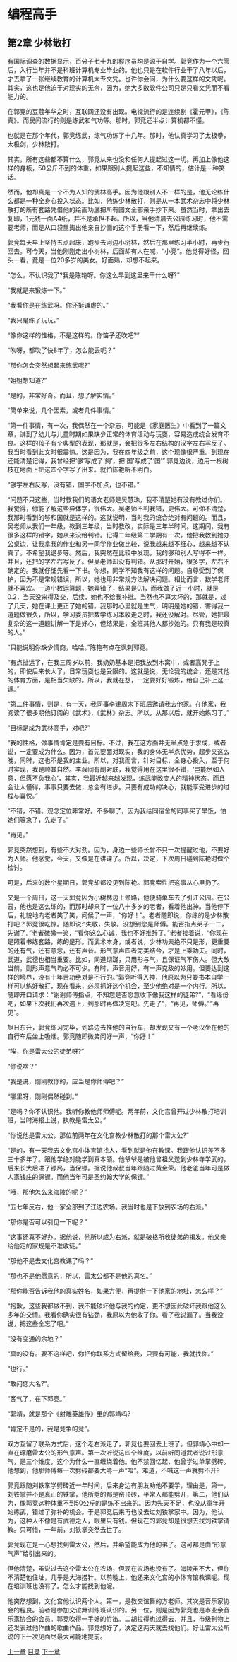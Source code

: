 # 编程高手  
    
## 第2章 少林散打  
    
有国际调查的数据显示，百分子七十九的程序员均是源于自学。郭竞作为一个六零后，入行当年并不是科班计算机专业毕业的。他也只是在软件行业干了八年以后，才去拿了一张继续教育的计算机大专文凭。也许你会问，为什么要这样的文凭呢。其实，这也是他迫于对现实的无奈，因为，绝大多数软件公司只是只看文凭而不看能力的。  
    
在郭竞的豆蔻年华之时，互联网还没有出现。电视流行的是连续剧《霍元甲》，《陈真》。而民间流行的则是练武和气功等。那时，郭竞还半点计算机都不懂。  
    
也就是在那个年代，郭竞练武，练气功练了十几年。那时，他认真学习了太极拳，太极剑，少林散打。  
    
其实，所有这些都不算什么，郭竞从来也没和任何人提起过这一切。再加上像他这样的身板，50公斤不到的体重，如果跟别人提起这些，不知情的，估计是一种笑话。  
    
然而，他却真是一个不为人知的武林高手。因为他跟别人不一样的是，他无论练什么都是一种全身心投入状态。比如，他练少林散打，则是从一本武术杂志中将少林散打的所有套路凭借他的绘画功底把所有图文全部亲手抄下来。虽然当时，拿出去复印，1元钱一面A4纸，并不是承担不起。所以，当他清晨去公园练习时，他不需要老师，而是从口袋里掏出他亲自抄画的这个手册看一下，然后再继续练。  
    
郭竞每天早上坚持五点起床，跑步去河边小树林，然后在那里练习半小时，再步行回去。可今天，当他刚刚走出小树林，后面却有人在喊，“小竞”。他觉得好怪，回头一看，竟是一位20多岁的美女。好面熟，却想不起来。
    
“怎么，不认识我了?我是陈艳呀。你这么早到这里来干什么呀?”
    
“我就是来锻炼一下。”
    
“我看你是在练武呀。你还挺谦虚的。”
    
“我只是练了玩玩。”
    
“像你这样的性格，不是这样的。你笛子还吹吧?”
    
“吹呀，都吹了快8年了，怎么能丢呢？”
    
“那你怎会突然想起来练武呢?”
    
“姐姐想知道?”
    
“是的，非常好奇。而且，想了解实情。”
    
“简单来说，几个因素，或者几件事情。”
    
“第一件事情，有一次，我偶然在一个杂志，可能是《家庭医生》中看到了一篇文章，讲到了幼儿与儿童时期如果缺少正常的体育活动与玩耍，容易造成统合发育不良。这样的孩子有个典型的表现，那就是，会把很多左右结构的汉字左右写反了。我当时看到此文时很震惊。这是因为，我在四年级之前，这个现像很严重。到现在还能清楚记得，我曾经把‘够’写成了‘夠’，把’国’写成了‘囯’”
郭竞边说，边用一根树枝在地面上把这四个字写了出来。就怕陈艳听不明白。
    
“够字左右反写，没有错，国字不加点，也不错。”
    
“问题不只这些，当时教我们的语文老师是吴慧珠，我不清楚她有没有教过你们。我觉得，你能了解这些异体字，很伟大。吴老师不判我错，更伟大。可你不清楚，我那时看到的够和国就是这样的。这就说明，当时我的统合绝对有问题的。而且，吴老师从我们一年级，教到三年级，当时教改，实际是三年半时间。这期间，我有很多这样的错字，她从来没给判错。记得二年级第二学期有一次，他把我教到她办公桌边，让我拿我的作业和另一同学作业做比较，说我越来越不细心，越来越不认真了。不希望我退步等。然后，我突然在比较中发现，我的够和别人写得不一样。并且，还把的字左右写反了。但吴老师却没有判错。从那时开始，很多字，左右不确定的。我就仔细先看一下书。你想，同学不知我有这样的问题。自尊受到了保护，因为不是常规错误，所以，她也用非常规方法解决问题。相比而言，数学老师就不喜欢。一道小数运算题，她弄错了，结果是0.1，而我做了近一小时，就是0.2，当天没来得及交，后续，她也不给我补批。当然也不算太坏的，那就是，过了几天，她在课上更正了她的错。我那时心里就是生气，明明是她的错，害得我一道题做很久，所以，学习委员把数学练习本收走之时，我还没解对。尽管，她把最复杂的这一道题讲解一下是好心，但结果是，全班其他人都抄她的。只有我是较真的人。”
    
“只能说明你缺少情商，哈哈。”陈艳有点在讽刺郭竞。
    
“有点扯远了，在我三周岁以前，我奶奶基本是把我放到木窝中，或者高凳子上的，即使后来长大了，日常玩耍也是受限的。这就是说，无论我的统合，还是其他的体育方面，是相当欠缺的。所以，我就在想，一定要好好锻炼，给自己补上这一课。”
    
“第二件事情，则是，有一天，我同事李建周末下班后邀请我去他家。在他家，我阅读了很多期他订阅的《武术》，《武林》杂志。所以，从那以后，就开始练习了。”
    
“目标是成为武林高手，对吧?”
    
“我的性格，做事情肯定是要有目标。不过，我在这方面并无半点急于求成，或者说，一定要成为什么。因为，首先要面对现实，我的身体无半点优势，起步又这么晚，同时，这也不是我的主业。所以，对我而言，针对目标，全身心投入，至于何时实现，我是顺其自然。李叔同有副对联，我觉得用在这里很不错，‘岂能尽如人意，但愿不负我心’，其实，我最近越来越发现，练武能改变人的精神状态。而且会让人懂得，事事只要去做，总会有进步。只要有成功的决心，就能享受进步的过程与喜悦。”
     
“不错，不错。观念定位非常好。不多聊了，因为我给同宿舍的同事买了早饭，怕她们等急了，先走了。”
    
“再见。”
    
郭竞突然想到，有些不大对劲。因为，身边一些师长曾不只一次提醒过他，不要好为人师。他感觉，今天，又像是在讲课了。所以，决定，下次周日碰到陈艳时做个检讨。

可是，后来的数个星期日，郭竞却都没见到陈艳。郭竞索性把这事从心里扔了。
    
又是一个周日，这一天郭竞因为小树林边上修路，他便骑单车去了引江公园。在公园，他也是这么练的，而那时却来了一位八十多岁的老者，看着他出神。当他停下后，礼貌地向老者笑了笑，问候了一声，“你好！”。老者随即说，你练的是少林散打吧？郭竞很吃惊。随即说:“失敬，失敬。没想到您是师傅。能否指点弟子一二，先谢了。”老者微微一笑，“看你这么心诚，我也不好推辞了。”老者接着说，“你现在是照着书练套路，练的是形。而武术本身，或者说，少林功夫绝不只是形，更重要的还有气，还有意念，还有声音。形气意声四者完美结合，才是上乘功夫。同时，武道，武德也相当重要。比如，同道䟙蹉，只用形与气，且保证气不伤人。但大敌当前，则形声意气均必不可少。有时，声音用好，有一声克敌的妙用。但要达到这样的境界，没有十年苦功绝对是不行的。”郭竞听得入神，他原以为只要书本自学一样可以练好散打，现在看来，必须抓好这个机会，至少他绝对是一个内行。所以，随即开口请求：“谢谢师傅指点，不知您是否愿意收下像我这样的徒弟?”，“看缘份吧，如果下次我们再次遇上，到那时再做决定吧。先走了”，“再见，师傅。”“再见”。  
    
旭日东升，郭竞练习完毕，到路边去推他的自行车，却发现又有一个老汉坐在他的自行车后坐上吸烟。郭竞随即微笑问好一声，“你好！”

“唉，你是雷太公的徒弟呀?”

“你说啥？”

“我是说，刚刚教你的，应当是你师傅吧？”

“哪里呀，刚刚偶然碰到。”

“是吗？你不认识他。我听你教他师师傅呢。两年前，文化宫曾开过少林散打培训班，当时海报上说，执教是雷太公。”

“你说他是雷太公，那位前两年在文化宫教少林散打的那个雷太公?”  
    
“是的，有一天我去文化宫小体育馆找人，看到就是他在教课。我跟他认识差不多三十多年了。跟他学绝对能学到真本领。他爷爷是被他曾祖父送到少林寺学武的，后来长大后进了镖局，当保镖。据说他叔叔当年跟随过黄金荣。他老爸当年可是做人家钱庄的保镖。而他当年可是圣约翰大学的保镖。”
    
“哦，那他怎么来海陵的呢？”

“五七年反右，他一家全部到了江边农场。我当时也是下放到农场的右派。”  
    
“那你是否可以引见一下呢？”  
    
“这事还真不好办。据他说，他所以成为右派，就是破格所收徒弟的揭发。他父亲给他定的家规是不准收徒。”
    
“那他不是去文化宫教课了吗？”
    
“那也不是他愿意的，所以，雷太公都不是他的真名。”
    
“那你能否告诉我他的真实姓名，如果方便，再提供一下他家的地址，怎么样？”
    
“抱歉，这些我都做不到，我不能破坏他与我的约定，更不想因此破坏我跟他这么多年的交情。我看你确实很有钻劲，我原以为他收了你。看了我说漏了。当我没说，把这些全忘了吧。”
    
“没有变通的余地？”
    
“真的没有。要不这样吧，你把你联系方式留给我，只要有可能，我就找你。”
    
“也行。”
    
“敢问您大名?”。  
    
“客气了，在下郭竞。”  
    
“郭靖，就是那个《射雕英雄传》里的郭靖吗?  
    
“肯定不是的，我是竞争的竞”。  
    
双方互留了联系方式后，这个老右派走了，郭竞也要回去上班了。但郭靖心中却一直在琢磨雷太公的形气意声。第一次听说这四个维度，以前听同道武者说过形意气，是三个维度，这个为什么一直缠绕着他。他不禁回忆起，他曾学过单掌劈砖。他想到，他那师傅每一次劈砖都要大哧一声“哈”。难道，不喊这一声就劈不开?  
    
郭竞跟随刘铁掌学劈砖近一年时间，后来身边有朋友劝他不要学，理由是，第一，刘铁掌并不是真正的铁掌，他所劈的都是窑顶砖，平常人都能劈开，第二，他们认为，像郭竞这种体重不到50公斤的是练不出来的。因为先天不足，也没从童年开始练武，错过了弥补的机会。于是郭竞后来再也没去过刘铁掌家中。因为，他认为，这种人不像是有武德之人，眼里只有钱。但现在的郭竞却是很想去找刘铁掌请教。只可惜，一年前，刘铁掌突然去世了。  
    
郭竞现在是一心想找到雷太公，然后，并希望能成为他的弟子。这可都是由“形意气声”给引出来的。

但他清楚，虽说过去这个雷太公在农场，但现在农场也没有了。海陵虽不大，但你不清楚他住址，几乎是大海捞针。以前晚上，他还来文化宫的小体育馆教课呢。现在培训班也没有了。怎么才能找到他呢。  
    
他突然想到，文化宫他认识两个人。第一，是教交谊舞的方老师。其次是音乐家协会的程良。前者是参加交谊舞训练班认识的。另一位，则是因为郭竞也是市业余音乐家协会的会员。郭竞吹得一手好的竹笛。二胡拉得也过得去，并且，市级刊物上还发表过他作曲的歌曲作品。郭竞想好了，决定这两天就去找他们。好让雷太公所说的下一次见面尽最大可能地提前。


[上一章](https://github.com/BardoQi/CodeGuru/blob/master/docs/chapter_001.md  "下一章")
[目录](https://github.com/BardoQi/CodeGuru  "目录")
[下一章](https://github.com/BardoQi/CodeGuru/blob/master/docs/chapter_003.md  "下一章")
